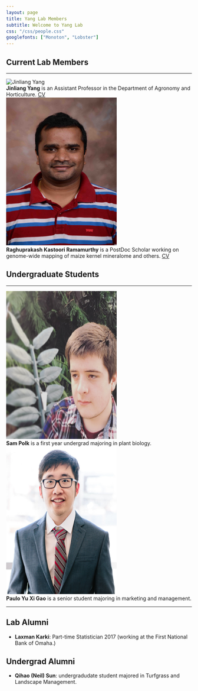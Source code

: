 ```yaml
---
layout: page
title: Yang Lab Members
subtitle: Welcome to Yang Lab
css: "/css/people.css"
googlefonts: ["Monoton", "Lobster"]
---
```



## Current Lab Members

-----

<div class="responsive">
  <div class="img">
    <a target="_blank">
      <img src="/img/photo/Jinliang_Yang.jpg" alt="Jinliang Yang" width="300" height="400" >
    </a>
  </div>
</div>

<div class="responsive">
<b>Jinliang Yang</b> is an Assistant Professor in the Department of Agronomy and Horticulture.
<a href="/img/CVs/CV_Yang_2018.pdf"> CV </a>
</div>

<div class="responsive">
  <div class="img">
    <a target="_blank">
      <img src="/img/photo/Raghuprakash_Kastoori_Ramamurthy.jpg" alt="Laxman Karki" width="300" height="400">
    </a>
  </div>
</div>

<div class="responsive">
<b>Raghuprakash Kastoori Ramamurthy</b> is a PostDoc Scholar working on genome-wide mapping of maize kernel mineralome and others.
<a href="/img/CVs/Raghu_CV.pdf"> CV </a>
</div>

<div class="clearfix"></div>


## Undergraduate Students

-----

<div class="responsive">
  <div class="img">
    <a target="_blank">
      <img src="/img/photo/Sam_Polk.JPG" alt="Sam" width="300" height="400">
    </a>
  </div>
</div>

<div class="responsive">
<b>Sam Polk</b> is a first year undergrad majoring in plant biology.
</div>


<div class="responsive">
  <div class="img">
    <a target="_blank">
      <img src="/img/photo/Paulo_Gao_resized.jpg" alt="Paulo" width="300" height="400">
    </a>
  </div>
</div>

<div class="responsive">
<b>Paulo Yu Xi Gao</b> is a senior student majoring in marketing and management.
</div>

<div class="clearfix"></div>

-------------------------

## Lab Alumni

- **Laxman Karki**: Part-time Statistician 2017 (working at the First National Bank of Omaha.)

## Undergrad Alumni
- **Qihao (Neil) Sun**: undergradudate student majored in Turfgrass and Landscape Management.

